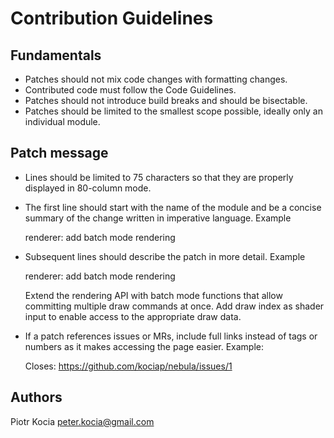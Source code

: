 Contribution Guidelines
=======================
Fundamentals
------------
- Patches should not mix code changes with formatting changes.
- Contributed code must follow the Code Guidelines.
- Patches should not introduce build breaks and should be bisectable.
- Patches should be limited to the smallest scope possible, ideally only an
  individual module.

Patch message
-------------
- Lines should be limited to 75 characters so that they are properly displayed
  in 80-column mode.
- The first line should start with the name of the module and be a concise
  summary of the change written in imperative language. Example

    renderer: add batch mode rendering

- Subsequent lines should describe the patch in more detail. Example

    renderer: add batch mode rendering

    Extend the rendering API with batch mode functions that allow committing
    multiple draw commands at once. Add draw index as shader input to enable
    access to the appropriate draw data.

- If a patch references issues or MRs, include full links instead of tags or
  numbers as it makes accessing the page easier. Example:

    Closes: https://github.com/kociap/nebula/issues/1

Authors
-------
Piotr Kocia <peter.kocia@gmail.com>
